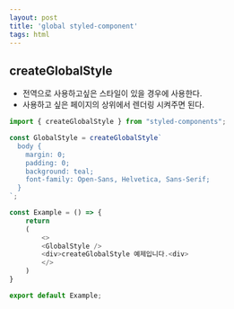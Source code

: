```yaml
---
layout: post
title: 'global styled-component'
tags: html
---
```


## createGlobalStyle

- 전역으로 사용하고싶은 스타일이 있을 경우에 사용한다.
- 사용하고 싶은 페이지의 상위에서 렌더링 시켜주면 된다.

```js
import { createGlobalStyle } from "styled-components";

const GlobalStyle = createGlobalStyle`
  body {
    margin: 0;
    padding: 0;
    background: teal;
    font-family: Open-Sans, Helvetica, Sans-Serif;
  }
`;

const Example = () => {
    return
    (
        <>
        <GlobalStyle />
        <div>createGlobalStyle 예제입니다.<div>
        </>
    )
}

export default Example;
```
